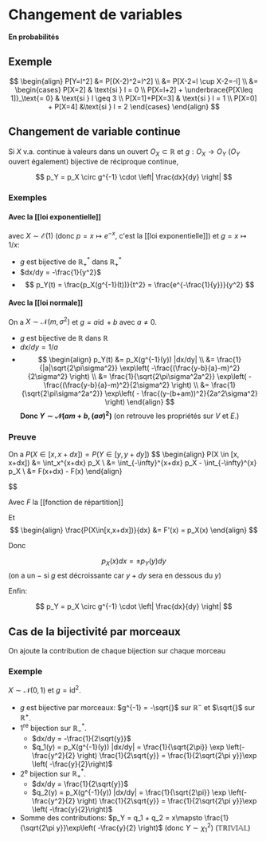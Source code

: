 # Changement de variables
**En probabilités**

## Exemple

$$
\begin{align}
P[Y=l^2] &= P[(X-2)^2=l^2] \\
&= P[X-2=l \cup X-2=-l] \\
&= \begin{cases}
 P[X=2]  & \text{si } l = 0 \\
 P[X=l+2] + \underbrace{P[X\leq 1]}_\text{= 0} & \text{si } l \geq 3 \\
 P[X=1]+P[X=3] & \text{si } l = 1 \\
 P[X=0] + P[X=4] &\text{si } l = 2
\end{cases}
\end{align}
$$

## Changement de variable continue

Si $X$ v.a. continue à valeurs dans un ouvert $O_X \subset \mathbb{R}$ et $g: O_X \to O_Y$ ($O_Y$ ouvert également) bijective de réciproque continue,

$$
p_Y = p_X \circ g^{-1} \cdot \left| \frac{dx}{dy} \right|
$$

### Exemples
#### Avec la [[loi exponentielle]]
avec $X \sim \mathcal{E}(1)$  (donc $p = x\mapsto e^{-x}$, c'est la [[loi exponentielle]]) et $g = x \mapsto 1/x$:

- $g$ est bijective de $\mathbb{R}_+^\ast$ dans $\mathbb{R}_+^\ast$
- $dx/dy = -\frac{1}{y^2}$
- $$ p_Y(t) = \frac{p_X(g^{-1}(t))}{t^2} = \frac{e^{-\frac{1}{y}}}{y^2} $$
#### Avec la [[loi normale]]
On a $X\sim \mathcal{N}(m, \sigma^2)$ et $g = a\operatorname{id} + b$ avec $a \neq 0$.

- $g$ est bijective de $\mathbb{R}$ dans $\mathbb{R}$
- $dx/dy = 1/a$
- $$ \begin{align}
p_Y(t) &= p_X(g^{-1}(y)) |dx/dy| \\ &= \frac{1}{|a|\sqrt{2\pi\sigma^2}} \exp\left( -\frac{(\frac{y-b}{a}-m)^2}{2\sigma^2} \right) \\ &= \frac{1}{\sqrt{2\pi\sigma^2a^2}} \exp\left( -\frac{(\frac{y-b}{a}-m)^2}{2\sigma^2} \right) \\
&= \frac{1}{\sqrt{2\pi\sigma^2a^2}} \exp\left( - \frac{(y-(b+am))^2}{2a^2\sigma^2} \right)
\end{align}
$$
**Donc $Y \sim \mathcal{N}(am+b, (a\sigma)^2)$** (on retrouve les propriétés sur $V$ et $E$.)

### Preuve

On a $P(X\in[x, x+dx]) = P(Y\in[y, y+dy])$
$$
\begin{align}
P(X \in [x, x+dx]) &= \int_x^{x+dx} p_X \\
&= \int_{-\infty}^{x+dx} p_X - \int_{-\infty}^{x} p_X 
 \\
&= F(x+dx) - F(x)
\end{align} 

$$

Avec $F$ la [[fonction de répartition]]

Et
$$
\begin{align}
\frac{P(X\in[x,x+dx])}{dx} &= F'(x) = p_X(x)
\end{align}
$$

Donc

$$
p_X(x)dx = \pm p_Y(y)dy
$$
(on a un $-$ si $g$ est décroissante car $y+dy$ sera en dessous du $y$)

Enfin:

$$
p_Y = p_X \circ g^{-1} \cdot \left| \frac{dx}{dy} \right|
$$

## Cas de la bijectivité par morceaux

On ajoute la contribution de chaque bijection sur chaque morceau

### Exemple

$X \sim \mathcal{N}(0, 1)$ et $g = \operatorname{id}^2$.

- $g$ est bijective par morceaux: $g^{-1} = -\sqrt{}$ sur $\mathbb{R}^-$ et $\sqrt{}$ sur $\mathbb{R}^+$.
- 1<sup>re</sup> bijection sur $\mathbb{R}_-^\ast$.
	- $dx/dy = -\frac{1}{2\sqrt{y}}$
	- $q_1(y) = p_X(g^{-1}(y)) |dx/dy| = \frac{1}{\sqrt{2\pi}} \exp \left(- \frac{y^2}{2}  \right) \frac{1}{2\sqrt{y}} = \frac{1}{2\sqrt{2\pi y}}\exp \left( -\frac{y}{2}\right)$
- 2<sup>e</sup> bijection sur $\mathbb{R}_+^\ast$.
	- $dx/dy = \frac{1}{2\sqrt{y}}$
	- $q_2(y) = p_X(g^{-1}(y)) |dx/dy| = \frac{1}{\sqrt{2\pi}} \exp \left(- \frac{y^2}{2}  \right) \frac{1}{2\sqrt{y}} = \frac{1}{2\sqrt{2\pi y}}\exp \left( -\frac{y}{2}\right)$
- Somme des contributions: $p_Y = q_1 + q_2 = x\mapsto \frac{1}{\sqrt{2\pi y}}\exp\left( -\frac{y}{2} \right)$
(donc $Y \sim \chi^2_1$) ($\mathbb{TRIVIAL}$)